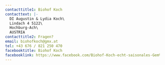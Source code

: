 ```yaml
---
contacttitle1: Biohof Koch
contacttext: |-
  DI Augustin & Lydia Koch\
  Lindach 4 5122\
  Hochburg-Ach\
  AUSTRIA
contacttitle2: Fragen?
email: biohofkoch@gmx.at
tel: +43 676 / 821 250 470
facebooktitle: Biohof Koch
facebooklink: https://www.facebook.com/Biohof-Koch-echt-saisonales-Gem%C3%BCse-aus-dem-Innviertel-108494664222849/
---
```

